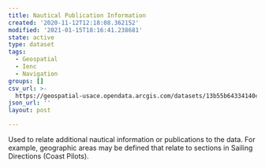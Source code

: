 ```yaml
---
title: Nautical Publication Information
created: '2020-11-12T12:18:08.362152'
modified: '2021-01-15T18:16:41.238681'
state: active
type: dataset
tags:
  - Geospatial
  - Ienc
  - Navigation
groups: []
csv_url: >-
  https://geospatial-usace.opendata.arcgis.com/datasets/13b55b64334140c7a8071314e700a578_0.csv?outSR=%7B%22latestWkid%22%3A4326%2C%22wkid%22%3A4326%7D
json_url: ''
layout: post

---
```

Used to relate additional nautical information or publications to the data. For example, geographic areas may be defined that relate to sections in Sailing Directions (Coast Pilots).
